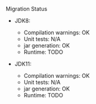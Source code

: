 Migration Status
- JDK8:
  - Compilation warnings: OK
  - Unit tests: N/A
  - jar generation: OK
  - Runtime: TODO
  
- JDK11:
  - Compilation warnings: OK
  - Unit tests: N/A
  - jar generation: OK
  - Runtime: TODO

